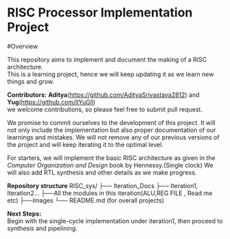 # RISC Processor Implementation Project

#Overview

This repository aims to implement and document the making of a RISC architecture.  
This is a learning project, hence we will keep updating it as we learn new things and grow.

**Contributors:** **Aditya**(https://github.com/AdityaSrivastava2812) and  **Yug**(https://github.com/llYuGll)  
we welcome contributions, so please feel free to submit pull request.

We promise to commit ourselves to the development of this project. It will not only include the implementation but also proper documentation of our learnings and mistakes. We will not remove any of our previous versions of the project and will keep iterating it to the optimal level.

For starters, we will implement the basic RISC architecture as given in the *Computer Organization and Design* book by Hennessy.(Single clock) 
We will also add RTL synthesis and other details as we make progress.


**Repository structure**
RISC_sys/
├── Iteration_Docs
├── Iteration1, Iteration2...
            ├──All the modules in this iteration(ALU,REG FILE , Read me etc) 
├──Images
└── README.md (for overall projects) 

**Next Steps:**  
Begin with the single-cycle implementation under iteration1, then proceed to synthesis and pipelining.